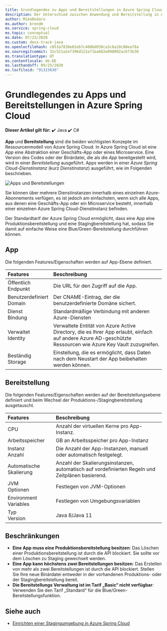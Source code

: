```yaml
---
title: Grundlegendes zu Apps und Bereitstellungen in Azure Spring Cloud
description: Der Unterschied zwischen Anwendung und Bereitstellung in Azure Spring Cloud.
author: MikeDodaro
ms.author: brendm
ms.service: spring-cloud
ms.topic: conceptual
ms.date: 07/23/2020
ms.custom: devx-track-java
ms.openlocfilehash: c053a7830e02eb7c460bd030ca3c6a10c00ea78a
ms.sourcegitcommit: 32c521a2ef396d121e71ba682e098092ac673b30
ms.translationtype: HT
ms.contentlocale: de-DE
ms.lasthandoff: 09/25/2020
ms.locfileid: "91323636"
---
```

# <a name="understand-app-and-deployment-in-azure-spring-cloud"></a>Grundlegendes zu Apps und Bereitstellungen in Azure Spring Cloud

**Dieser Artikel gilt für:** ✔️ Java ✔️ C#

**App** und **Bereitstellung** sind die beiden wichtigsten Konzepte im Ressourcenmodell von Azure Spring Cloud. In Azure Spring Cloud ist eine *App* eine Abstraktion einer Geschäfts-App oder eines Microservice.  Eine Version des Codes oder der Binärdatei, die als die *App* bereitgestellt wird, wird in einer *Bereitstellung* ausgeführt.  Apps werden in einer *Azure Spring Cloud-Dienstinstanz* (kurz *Dienstinstanz*) ausgeführt, wie im Folgenden beschrieben.

 ![Apps und Bereitstellungen](./media/spring-cloud-app-and-deployment/app-deployment-rev.png)

Sie können über mehrere Dienstinstanzen innerhalb eines einzelnen Azure-Abonnements verfügen, es ist jedoch am einfachsten, wenn sich alle Apps, aus denen eine Geschäfts-App oder ein Microservice besteht, innerhalb einer einzelnen Azure Spring Cloud-Dienstinstanz befinden.

Der Standardtarif der Azure Spring Cloud ermöglicht, dass eine App eine Produktionsbereitstellung und eine Stagingbereitstellung hat, sodass Sie damit auf einfache Weise eine Blue/Green-Bereitstellung durchführen können.

## <a name="app"></a>App
Die folgenden Features/Eigenschaften werden auf App-Ebene definiert.

| Features | Beschreibung |
|:--|:----------------|
| Öffentlich</br>Endpunkt | Die URL für den Zugriff auf die App. |
| Benutzerdefiniert</br>Domain | Der CNAME-Eintrag, der die benutzerdefinierte Domäne sichert. |
| Dienst</br>Bindung | Standardmäßige Verbindung mit anderen Azure-Diensten |
| Verwaltet</br>Identity | Verwaltete Entität von Azure Active Directory, die es Ihrer App erlaubt, einfach auf andere Azure AD-geschützte Ressourcen wie Azure Key Vault zuzugreifen. |
| Beständig</br>Storage | Einstellung, die es ermöglicht, dass Daten nach dem Neustart der App beibehalten werden können. |

## <a name="deployment"></a>Bereitstellung

Die folgenden Features/Eigenschaften werden auf der Bereitstellungsebene definiert und beim Wechsel der Produktions-/Stagingbereitstellung ausgetauscht.

| Features | Beschreibung |
|:--|:----------------|
| CPU | Anzahl der virtuellen Kerne pro App-Instanz. |
| Arbeitsspeicher | GB an Arbeitsspeicher pro App-Instanz|
| Instanz</br>Anzahl | Die Anzahl der App-Instanzen, manuell oder automatisch festgelegt. |
| Automatische Skalierung | Anzahl der Skalierungsinstanzen, automatisch auf vordefinierten Regeln und Zeitplänen basierend. |
| JVM</br>Optionen | Festlegen von JVM-Optionen  |
| Environment</br>Variables | Festlegen von Umgebungsvariablen |
| Typ</br>Version | Java 8/Java 11|

## <a name="restrictions"></a>Beschränkungen

* **Eine App muss eine Produktionsbereitstellung besitzen**: Das Löschen einer Produktionsbereitstellung ist durch die API blockiert. Sie sollte vor dem Löschen zu Staging gewechselt werden.
* **Eine App kann höchstens zwei Bereitstellungen besitzen**: Das Erstellen von mehr als zwei Bereitstellungen ist durch die API blockiert. Stellen Sie Ihre neue Binärdatei entweder in der vorhandenen Produktions- oder der Stagingbereitstellung bereit.
* **Die Bereitstellungs Verwaltung ist im Tarif „Basic“ nicht verfügbar**: Verwenden Sie den Tarif „Standard“ für die Blue/Green-Bereitstellungsfunktion.

## <a name="see-also"></a>Siehe auch
* [Einrichten einer Stagingumgebung in Azure Spring Cloud](spring-cloud-howto-staging-environment.md)
